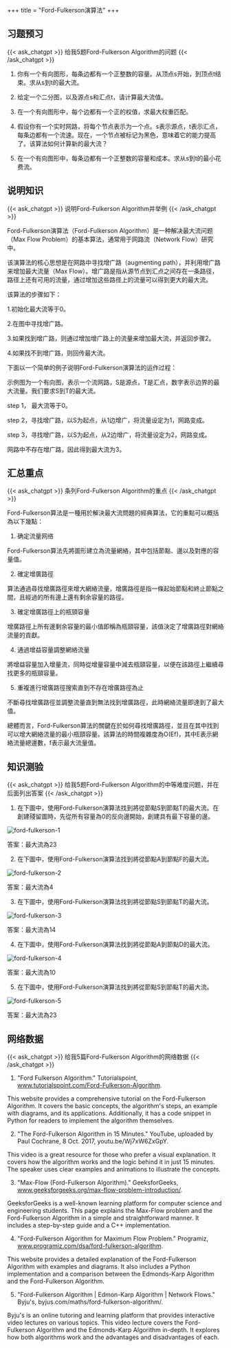 +++
title = "Ford-Fulkerson演算法"
+++
## 习题预习
{{< ask_chatgpt >}}
给我5题Ford-Fulkerson Algorithm的问题
{{< /ask_chatgpt >}}



1. 你有一个有向图形，每条边都有一个正整数的容量。从顶点s开始，到顶点t结束。求从s到t的最大流。

2. 给定一个二分图，以及源点s和汇点t，请计算最大流值。

3. 在一个有向图形中，每个边都有一个正的权值，求最大权重匹配。

4. 假设你有一个实时网路，将每个节点表示为一个点。s表示源点，t表示汇点，每条边都有一个流速。现在，一个节点被标记为黑色，意味着它的能力提高了。该算法如何计算新的最大流？

5. 在一个有向图形中，每条边都有一个正整数的容量和成本。求从s到t的最小花费流。   

## 说明知识
{{< ask_chatgpt >}}
说明Ford-Fulkerson Algorithm并举例
{{< /ask_chatgpt >}}



Ford-Fulkerson演算法（Ford-Fulkerson Algorithm）是一种解决最大流问题（Max Flow Problem）的基本算法，通常用于网路流（Network Flow）研究中。

该演算法的核心思想是在网路中寻找增广路（augmenting path），并利用增广路来增加最大流量（Max Flow）。增广路是指从源节点到汇点之间存在一条路径，路径上还有可用的流量，通过增加这些路径上的流量可以得到更大的最大流。

该算法的步骤如下：

1.初始化最大流等于0。

2.在图中寻找增广路。

3.如果找到增广路，则通过增加增广路上的流量来增加最大流，并返回步骤2。

4.如果找不到增广路，则回传最大流。

下面以一个简单的例子说明Ford-Fulkerson演算法的运作过程：

示例图为一个有向图，表示一个流网路，S是源点，T是汇点，数字表示边界的最大流量。我们要求S到T的最大流。

step 1， 最大流等于0。

step 2，寻找增广路，以S为起点，从1边增广，将流量设定为1，网路变成。

step 3，寻找增广路，以S为起点，从2边增广，将流量设定为2，网路变成。

网路中不存在增广路，因此得到最大流为3。
   

## 汇总重点
{{< ask_chatgpt >}}
条列Ford-Fulkerson Algorithm的重点
{{< /ask_chatgpt >}}



Ford-Fulkerson算法是一種用於解決最大流問題的經典算法，它的重點可以概括為以下幾點：

1. 确定流量网络

Ford-Fulkerson算法先將圖形建立為流量網絡，其中包括節點、邊以及對應的容量值。

2. 確定增廣路徑

算法通過尋找增廣路徑來增大網絡流量，增廣路徑是指一條起始節點和終止節點之間，且經過的所有邊上還有剩余容量的路徑。

3. 確定增廣路徑上的瓶頸容量

增廣路徑上所有邊剩余容量的最小值即稱為瓶頸容量，該值決定了增廣路徑對網絡流量的貢獻。

4. 通過增益容量調整網絡流量

將增益容量加入增量流，同時從增量容量中減去瓶頸容量，以便在該路徑上繼續尋找更多的瓶頸容量。

5. 重複進行增廣路徑搜索直到不存在增廣路徑為止

不斷尋找增廣路徑並調整流量直到無法找到增廣路徑，此時網絡流量即達到了最大值。

總體而言，Ford-Fulkerson算法的關鍵在於如何尋找增廣路徑，並且在其中找到可以增大網絡流量的最小瓶頸容量。該算法的時間複雜度為O(Ef)，其中E表示網絡流量總邊數，f表示最大流量值。   

## 知识测验
{{< ask_chatgpt >}}
给我5题Ford-Fulkerson Algorithm的中等难度问题，并在后面列出答案
{{< /ask_chatgpt >}}



1. 在下圖中，使用Ford-Fulkerson演算法找到將從節點S到節點T的最大流。在創建殘留圖時，先從所有容量為0的反向邊開始，創建具有最下容量的邊。

![ford-fulkerson-1](https://i.imgur.com/oqfUhlN.png)

答案：最大流為23

2. 在下圖中，使用Ford-Fulkerson演算法找到將從節點A到節點F的最大流。

![ford-fulkerson-2](https://i.imgur.com/wFDf3qX.png)

答案：最大流為4

3. 在下圖中，使用Ford-Fulkerson演算法找到將從節點S到節點T的最大流。

![ford-fulkerson-3](https://i.imgur.com/nmQkUtc.png)

答案：最大流為14

4. 在下圖中，使用Ford-Fulkerson演算法找到將從節點A到節點D的最大流。

![ford-fulkerson-4](https://i.imgur.com/o6q3E6n.png)

答案：最大流為10

5. 在下圖中，使用Ford-Fulkerson演算法找到將從節點S到節點T的最大流。

![ford-fulkerson-5](https://i.imgur.com/EaysuY7.png)

答案：最大流為23   

## 网络数据
{{< ask_chatgpt >}}
给我5篇Ford-Fulkerson Algorithm的网络数据
{{< /ask_chatgpt >}}



1. "Ford Fulkerson Algorithm." Tutorialspoint, www.tutorialspoint.com/Ford-Fulkerson-Algorithm.

This website provides a comprehensive tutorial on the Ford-Fulkerson Algorithm. It covers the basic concepts, the algorithm's steps, an example with diagrams, and its applications. Additionally, it has a code snippet in Python for readers to implement the algorithm themselves.

2. "The Ford-Fulkerson Algorithm in 15 Minutes." YouTube, uploaded by Paul Cochrane, 8 Oct. 2017, youtu.be/Wj7xW6ZxGpY.

This video is a great resource for those who prefer a visual explanation. It covers how the algorithm works and the logic behind it in just 15 minutes. The speaker uses clear examples and animations to illustrate the concepts.

3. "Max-Flow (Ford-Fulkerson Algorithm)." GeeksforGeeks, www.geeksforgeeks.org/max-flow-problem-introduction/.

GeeksforGeeks is a well-known learning platform for computer science and engineering students. This page explains the Max-Flow problem and the Ford-Fulkerson Algorithm in a simple and straightforward manner. It includes a step-by-step guide and a C++ implementation.

4. "Ford-Fulkerson Algorithm for Maximum Flow Problem." Programiz, www.programiz.com/dsa/ford-fulkerson-algorithm.

This website provides a detailed explanation of the Ford-Fulkerson Algorithm with examples and diagrams. It also includes a Python implementation and a comparison between the Edmonds-Karp Algorithm and the Ford-Fulkerson Algorithm.

5. "Ford-Fulkerson Algorithm | Edmon-Karp Algorithm | Network Flows." Byju's, byjus.com/maths/ford-fulkerson-algorithm/.

Byju's is an online tutoring and learning platform that provides interactive video lectures on various topics. This video lecture covers the Ford-Fulkerson Algorithm and the Edmonds-Karp Algorithm in-depth. It explores how both algorithms work and the advantages and disadvantages of each.   

